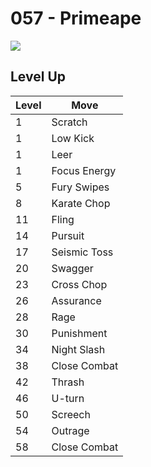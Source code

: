 # 057 - Primeape
![][057]

## Level Up

Level | Move
---   | ---
  1   | Scratch
  1   | Low Kick
  1   | Leer
  1   | Focus Energy
  5   | Fury Swipes
  8   | Karate Chop
 11   | Fling
 14   | Pursuit
 17   | Seismic Toss
 20   | Swagger
 23   | Cross Chop
 26   | Assurance
 28   | Rage
 30   | Punishment
 34   | Night Slash
 38   | Close Combat
 42   | Thrash
 46   | U-turn
 50   | Screech
 54   | Outrage
 58   | Close Combat

[057]: ../img/pokemon/057.png
